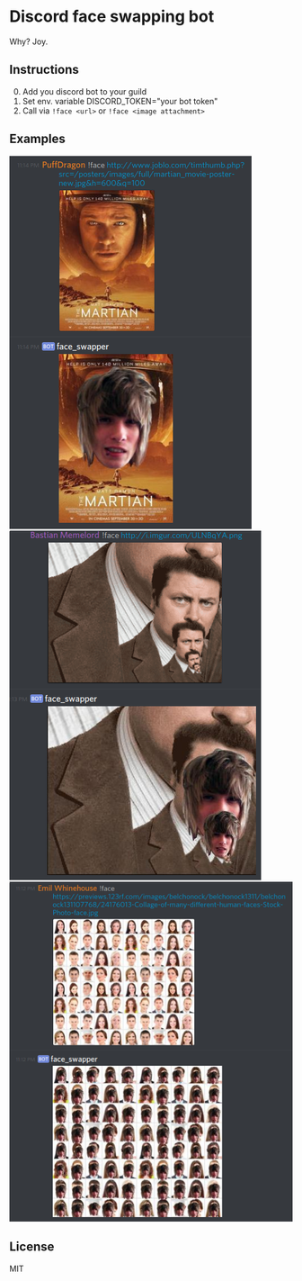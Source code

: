 # Discord face swapping bot

Why? Joy.

## Instructions

0. Add you discord bot to your guild
1. Set env. variable DISCORD_TOKEN="your bot token"
2. Call via `!face <url>` or `!face <image attachment>`

## Examples

![img1](images/img1.png)
![img2](images/img2.png)
![img3](images/img3.png)

## License

MIT
